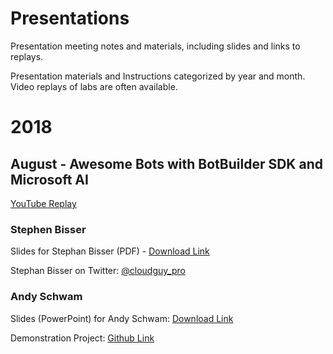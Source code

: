 # Presentations
Presentation meeting notes and materials, including slides and links to replays.

Presentation materials and Instructions categorized by year and month.  Video replays of labs are often available.  

# 2018

## August - Awesome Bots with BotBuilder SDK and Microsoft AI

[YouTube Replay](https://www.youtube.com/watch?v=x9gUGrJRrGA)

### Stephen Bisser
Slides for Stephan Bisser (PDF) - [Download Link](/2018/08/SB_Boost_WP_with_AI.pdf)

Stephan Bisser on Twitter: [@cloudguy_pro](https://twitter.com/cloudguy_pro)

### Andy Schwam
Slides (PowerPoint) for Andy Schwam: [ Download Link ](http://www.schwammysays.net/wp-content/uploads/2018/08/BotFrameworkSlides.zip)

Demonstration Project: [Github Link](https://github.com/schwammy/conference-bot)
